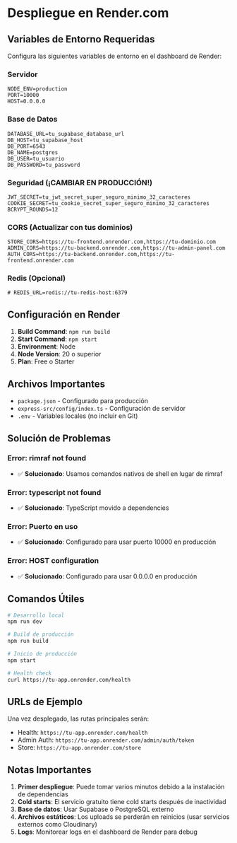 # Despliegue en Render.com

## Variables de Entorno Requeridas

Configura las siguientes variables de entorno en el dashboard de Render:

### Servidor
```
NODE_ENV=production
PORT=10000
HOST=0.0.0.0
```

### Base de Datos
```
DATABASE_URL=tu_supabase_database_url
DB_HOST=tu_supabase_host
DB_PORT=6543
DB_NAME=postgres
DB_USER=tu_usuario
DB_PASSWORD=tu_password
```

### Seguridad (¡CAMBIAR EN PRODUCCIÓN!)
```
JWT_SECRET=tu_jwt_secret_super_seguro_minimo_32_caracteres
COOKIE_SECRET=tu_cookie_secret_super_seguro_minimo_32_caracteres
BCRYPT_ROUNDS=12
```

### CORS (Actualizar con tus dominios)
```
STORE_CORS=https://tu-frontend.onrender.com,https://tu-dominio.com
ADMIN_CORS=https://tu-backend.onrender.com,https://tu-admin-panel.com
AUTH_CORS=https://tu-backend.onrender.com,https://tu-frontend.onrender.com
```

### Redis (Opcional)
```
# REDIS_URL=redis://tu-redis-host:6379
```

## Configuración en Render

1. **Build Command**: `npm run build`
2. **Start Command**: `npm start`
3. **Environment**: Node
4. **Node Version**: 20 o superior
5. **Plan**: Free o Starter

## Archivos Importantes

- `package.json` - Configurado para producción
- `express-src/config/index.ts` - Configuración de servidor
- `.env` - Variables locales (no incluir en Git)

## Solución de Problemas

### Error: rimraf not found
- ✅ **Solucionado**: Usamos comandos nativos de shell en lugar de rimraf

### Error: typescript not found
- ✅ **Solucionado**: TypeScript movido a dependencies

### Error: Puerto en uso
- ✅ **Solucionado**: Configurado para usar puerto 10000 en producción

### Error: HOST configuration
- ✅ **Solucionado**: Configurado para usar 0.0.0.0 en producción

## Comandos Útiles

```bash
# Desarrollo local
npm run dev

# Build de producción
npm run build

# Inicio de producción
npm start

# Health check
curl https://tu-app.onrender.com/health
```

## URLs de Ejemplo

Una vez desplegado, las rutas principales serán:

- Health: `https://tu-app.onrender.com/health`
- Admin Auth: `https://tu-app.onrender.com/admin/auth/token`
- Store: `https://tu-app.onrender.com/store`

## Notas Importantes

1. **Primer despliegue**: Puede tomar varios minutos debido a la instalación de dependencias
2. **Cold starts**: El servicio gratuito tiene cold starts después de inactividad
3. **Base de datos**: Usar Supabase o PostgreSQL externo
4. **Archivos estáticos**: Los uploads se perderán en reinicios (usar servicios externos como Cloudinary)
5. **Logs**: Monitorear logs en el dashboard de Render para debug
